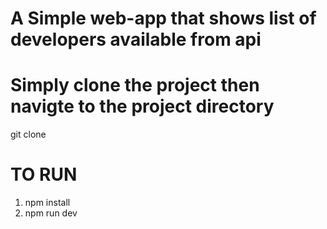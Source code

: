 # A Simple web-app that shows list of developers available from api

# Simply clone the project then navigte to the project directory
 git clone <url>
# TO RUN
1. npm install
2. npm run dev


